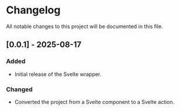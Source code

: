 # Changelog

All notable changes to this project will be documented in this file.

## [0.0.1] - 2025-08-17

### Added

- Initial release of the Svelte wrapper.

### Changed

- Converted the project from a Svelte component to a Svelte action.
